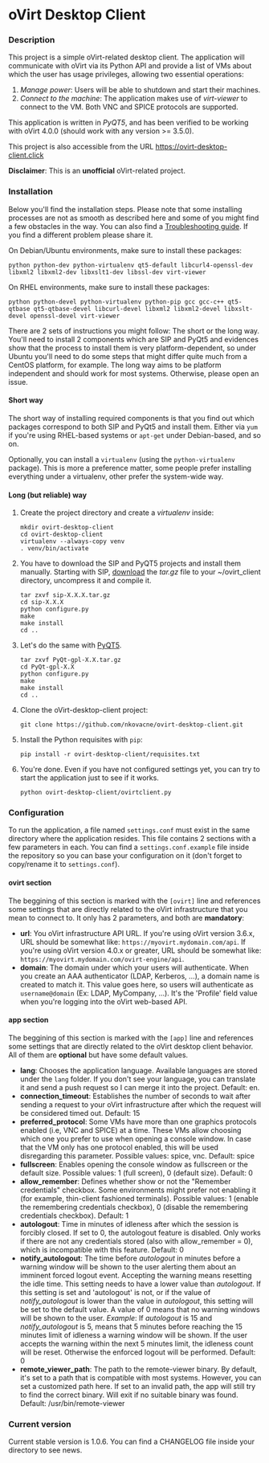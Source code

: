 # oVirt Desktop Client

### Description

This project is a simple oVirt-related desktop client. The application will communicate with oVirt via its Python API and provide a list of VMs about which the user has usage privileges, allowing two essential operations:

 1. _Manage power_: Users will be able to shutdown and start their machines.
 2. _Connect to the machine_: The application makes use of _virt-viewer_ to connect to the VM. Both VNC and SPICE protocols are supported.

This application is written in *PyQT5*, and has been verified to be working with oVirt 4.0.0 (should work with any version >= 3.5.0).

This project is also accessible from the URL https://ovirt-desktop-client.click

**Disclaimer**: This is an **unofficial** oVirt-related project. 

### Installation

Below you'll find the installation steps. Please note that some installing processes are not as smooth as described here and some of you might find a few obstacles in the way. You can also find a [Troubleshooting guide](https://ovirt-desktop-client.click/wiki/Install-process). If you find a different problem please share it.

On Debian/Ubuntu environments, make sure to install these packages: 
```
python python-dev python-virtualenv qt5-default libcurl4-openssl-dev libxml2 libxml2-dev libxslt1-dev libssl-dev virt-viewer
```

On RHEL environments, make sure to install these packages:
```
python python-devel python-virtualenv python-pip gcc gcc-c++ qt5-qtbase qt5-qtbase-devel libcurl-devel libxml2 libxml2-devel libxslt-devel openssl-devel virt-viewer
```

There are 2 sets of instructions you might follow: The short or the long way. You'll need to install 2 components which are SIP and PyQt5 and evidences show that the process to install them is very platform-dependent, so under Ubuntu you'll need to do some steps that might differ quite much from a CentOS platform, for example. The long way aims to be platform independent and should work for most systems. Otherwise, please open an issue.

#### Short way

The short way of installing required components is that you find out which packages correspond to both SIP and PyQt5 and install them. Either via `yum` if you're using RHEL-based systems or `apt-get` under Debian-based, and so on.

Optionally, you can install a `virtualenv` (using the `python-virtualenv` package). This is more a preference matter, some people prefer installing everything under a virtualenv, other prefer the system-wide way.

#### Long (but reliable) way

1. Create the project directory and create a *virtualenv* inside:
   ```
   mkdir ovirt-desktop-client
   cd ovirt-desktop-client
   virtualenv --always-copy venv
   . venv/bin/activate
   ```

2. You have to download the SIP and PyQT5 projects and install them manually. Starting with SIP, [download](https://sourceforge.net/projects/pyqt/files/sip/) the *tar.gz* file to your ~/ovirt_client directory, uncompress it and compile it.
   ```
   tar zxvf sip-X.X.X.tar.gz
   cd sip-X.X.X
   python configure.py
   make
   make install
   cd ..
   ```

3. Let's do the same with [PyQT5](https://www.riverbankcomputing.com/software/pyqt/download5).
   ```
   tar zxvf PyQt-gpl-X.X.tar.gz
   cd PyQt-gpl-X.X
   python configure.py
   make
   make install
   cd ..
   ```

4. Clone the oVirt-desktop-client project:
   ```
   git clone https://github.com/nkovacne/ovirt-desktop-client.git
   ```

5. Install the Python requisites with `pip`:
   ```
   pip install -r ovirt-desktop-client/requisites.txt
   ```

6. You're done. Even if you have not configured settings yet, you can try to start the application just to see if it works.
   ```
   python ovirt-desktop-client/ovirtclient.py
   ```

### Configuration

To run the application, a file named `settings.conf` must exist in the same directory where the application resides. This file contains 2 sections with a few parameters in each. You can find a `settings.conf.example` file inside the repository so you can base your configuration on it (don't forget to copy/rename it to `settings.conf`).

#### ovirt section

The beggining of this section is marked with the `[ovirt]` line and references some settings that are directly related to the oVirt infrastructure that you mean to connect to. It only has 2 parameters, and both are **mandatory**:

 * **url**: You oVirt infrastructure API URL. If you're using oVirt version 3.6.x, URL should be somewhat like: `https://myovirt.mydomain.com/api`. If you're using oVirt version 4.0.x or greater, URL should be somewhat like: `https://myovirt.mydomain.com/ovirt-engine/api`.
 * **domain**: The domain under which your users will authenticate. When you create an AAA authenticator (LDAP, Kerberos, ...), a domain name is created to match it. This value goes here, so users will authenticate as `username@domain` (Ex: LDAP, MyCompany, ...). It's the 'Profile' field value when you're logging into the oVirt web-based API.
 
#### app section

The beggining of this section is marked with the `[app]` line and references some settings that are directly related to the oVirt desktop client behavior. All of them are **optional** but have some default values.

* **lang**: Chooses the application language. Available languages are stored under the `lang` folder. If you don't see your language, you can translate it and send a push request so I can merge it into the project. Default: en.
* **connection_timeout**: Establishes the number of seconds to wait after sending a request to your oVirt infrastructure after which the request will be considered timed out. Default: 15
* **preferred_protocol**: Some VMs have more than one graphics protocols enabled (i.e, VNC and SPICE) at a time. These VMs allow choosing which one you prefer to use when opening a console window. In case that the VM only has one protocol enabled, this will be used disregarding this parameter. Possible values: spice, vnc. Default: spice
* **fullscreen**: Enables opening the console window as fullscreen or the default size. Possible values: 1 (full screen), 0 (default size). Default: 0
* **allow_remember**: Defines whether show or not the "Remember credentials" checkbox. Some environments might prefer not enabling it (for example, thin-client fashioned terminals). Possible values: 1 (enable the remembering credentials checkbox), 0 (disable the remembering credentials checkbox). Default: 1
* **autologout**: Time in minutes of idleness after which the session is forcibly closed. If set to 0, the autologout feature is disabled. Only works if there are not any credentials stored (also with allow_remember = 0), which is incompatible with this feature. Default: 0
* **notify_autologout**: The time before *autologout* in minutes before a warning window will be shown to the user alerting them about an imminent forced logout event. Accepting the warning means resetting the idle time. This setting needs to have a lower value than *autologout*. If this setting is set and 'autologout' is not, or if the value of *notify_autologout* is lower than the value in *autologout*, this setting will be set to the default value. A value of 0 means that no warning windows will be shown to the user. _Example_: If *autologout* is 15 and *notify_autologout* is 5, means that 5 minutes before reaching the 15 minutes limit of idleness a warning window will be shown. If the user accepts the warning within the next 5 minutes limit, the idleness count will be reset. Otherwise the enforced logout will be performed. Default: 0
* **remote_viewer_path**: The path to the remote-viewer binary. By default, it's set to a path that is compatible with most systems. However, you can set a customized path here. If set to an invalid path, the app will still try to find the correct binary. Will exit if no suitable binary was found. Default: /usr/bin/remote-viewer

### Current version

Current stable version is 1.0.6. You can find a CHANGELOG file inside your directory to see news.
